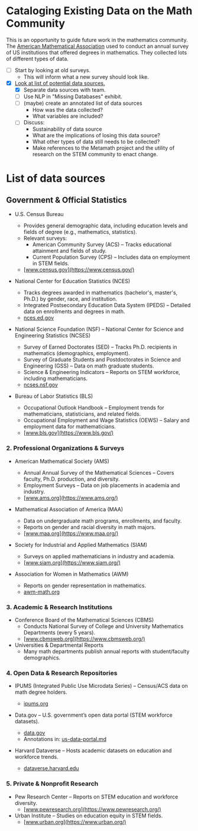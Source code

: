 # Cataloging Existing Data on the Math Community

This is an opportunity to guide future work in the mathematics community.
The [American Mathematical Association](https://maa.org/) used to conduct an
annual survey of US institutions that offered degrees in mathematics.
They collected lots of different types of data.

- [ ] Start by looking at old surveys.
    - This will inform what a new survey should look like.
- [x] [Look at list of potential data sources.](#list-of-data-sources)
    - [x] Separate data sources with team.
    - [ ] Use NLP in "Missing Databases" exhibit.
    - [ ] (maybe) create an annotated list of data sources
        - How was the data collected?
        - What variables are included?
    - [ ] Discuss:
        - Sustainability of data source
        - What are the implications of losing this data source?
        - What other types of data still needs to be collected?
        - Make references to the Metamath project and the utility of research on
the STEM community to enact change.

# List of data sources

## Government & Official Statistics

- U.S. Census Bureau
    - Provides general demographic data, including education levels and fields
of degree (e.g., mathematics, statistics).
    - Relevant surveys:
        - American Community Survey (ACS) – Tracks educational attainment and
fields of study.
        - Current Population Survey (CPS) – Includes data on employment in STEM
fields.
    - [www.census.gov](https://www.census.gov/)

- National Center for Education Statistics (NCES)
    - Tracks degrees awarded in mathematics (bachelor's, master's, Ph.D.) by
gender, race, and institution.
    - Integrated Postsecondary Education Data System (IPEDS) – Detailed data on
enrollments and degrees in math.
    - [nces.ed.gov](https://nces.ed.gov/)

- National Science Foundation (NSF) – National Center for Science and
Engineering Statistics (NCSES)
    - Survey of Earned Doctorates (SED) – Tracks Ph.D. recipients in
mathematics (demographics, employment).
    - Survey of Graduate Students and Postdoctorates in Science and Engineering
(GSS) – Data on math graduate students.
    - Science & Engineering Indicators – Reports on STEM workforce, including
mathematicians.
    - [ncses.nsf.gov](https://ncses.nsf.gov/)

- Bureau of Labor Statistics (BLS)
    - Occupational Outlook Handbook – Employment trends for mathematicians,
statisticians, and related fields.
    - Occupational Employment and Wage Statistics (OEWS) – Salary and
employment data for mathematicians.
    - [www.bls.gov](https://www.bls.gov/)

### 2\. Professional Organizations & Surveys

- American Mathematical Society (AMS)
    - Annual Annual Survey of the Mathematical Sciences – Covers faculty, Ph.D.
production, and diversity.
    - Employment Surveys – Data on job placements in academia and industry.
    - [www.ams.org](https://www.ams.org/)

- Mathematical Association of America (MAA)
    - Data on undergraduate math programs, enrollments, and faculty.
    - Reports on gender and racial diversity in math majors.
    - [www.maa.org](https://www.maa.org/)
- Society for Industrial and Applied Mathematics (SIAM)
    - Surveys on applied mathematicians in industry and academia.
    - [www.siam.org](https://www.siam.org/)
- Association for Women in Mathematics (AWM)
    - Reports on gender representation in mathematics.
    - [awm-math.org](https://awm-math.org/)

### 3\. Academic & Research Institutions

- Conference Board of the Mathematical Sciences (CBMS)
    - Conducts National Survey of College and University Mathematics
Departments (every 5 years).
    - [www.cbmsweb.org](https://www.cbmsweb.org/)
- Universities & Departmental Reports
    - Many math departments publish annual reports with student/faculty
demographics.

### 4\. Open Data & Research Repositories

- IPUMS (Integrated Public Use Microdata Series) – Census/ACS data on math
degree holders.
    - [ipums.org](https://ipums.org/)

- Data.gov – U.S. government’s open data portal (STEM workforce datasets).
    - [data.gov](https://data.gov/)
    - Annotations in: [us-data-portal.md](us-data-portal.md)

- Harvard Dataverse – Hosts academic datasets on education and workforce trends.
    - [dataverse.harvard.edu](https://dataverse.harvard.edu/)

### 5\. Private & Nonprofit Research

- Pew Research Center – Reports on STEM education and workforce diversity.
    - [www.pewresearch.org](https://www.pewresearch.org/)
- Urban Institute – Studies on education equity in STEM fields.
    - [www.urban.org](https://www.urban.org/)


